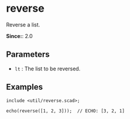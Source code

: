 # reverse

Reverse a list.

**Since:**: 2.0

## Parameters

- `lt` : The list to be reversed.

## Examples
    
	include <util/reverse.scad>;
	
	echo(reverse([1, 2, 3]));  // ECHO: [3, 2, 1]

